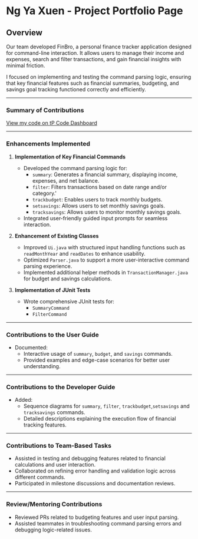 # Ng Ya Xuen - Project Portfolio Page

## Overview
Our team developed FinBro, a personal finance tracker application designed for command-line interaction. It allows users to manage their income and expenses, search and filter transactions, and gain financial insights with minimal friction.

I focused on implementing and testing the command parsing logic, ensuring that key financial features such as financial summaries, budgeting, and savings goal tracking functioned correctly and efficiently.

---

### Summary of Contributions
[View my code on tP Code Dashboard](https://nus-cs2113-ay2425s2.github.io/tp-dashboard/?search=laitcanard05&breakdown=true)

---

### Enhancements Implemented

1. **Implementation of Key Financial Commands**
    * Developed the command parsing logic for:
        * `summary`: Generates a financial summary, displaying income, expenses, and net balance.
        * `filter`: Filters transactions based on date range and/or category.'
        * `trackbudget`: Enables users to track monthly budgets.
        * `setsavings`: Allows users to set monthly savings goals.
        * `tracksavings`: Allows users to monitor monthly savings goals.
    * Integrated user-friendly guided input prompts for seamless interaction.

2. **Enhancement of Existing Classes**
    * Improved `Ui.java` with structured input handling functions such as `readMonthYear` and `readDates` to enhance usability.
    * Optimized `Parser.java` to support a more user-interactive command parsing experience.
    * Implemented additional helper methods in `TransactionManager.java` for budget and savings calculations.

3. **Implementation of JUnit Tests**
    * Wrote comprehensive JUnit tests for:
        * `SummaryCommand`
        * `FilterCommand`

---

### Contributions to the User Guide

- Documented:
    - Interactive usage of `summary`, `budget`, and `savings` commands.
    - Provided examples and edge-case scenarios for better user understanding.

---

### Contributions to the Developer Guide

- Added:
    - Sequence diagrams for `summary`, `filter`, `trackbudget`,`setsavings` and `tracksavings` commands.
    - Detailed descriptions explaining the execution flow of financial tracking features.

---

### Contributions to Team-Based Tasks

- Assisted in testing and debugging features related to financial calculations and user interaction.
- Collaborated on refining error handling and validation logic across different commands.
- Participated in milestone discussions and documentation reviews.

---

### Review/Mentoring Contributions

- Reviewed PRs related to budgeting features and user input parsing.
- Assisted teammates in troubleshooting command parsing errors and debugging logic-related issues.

